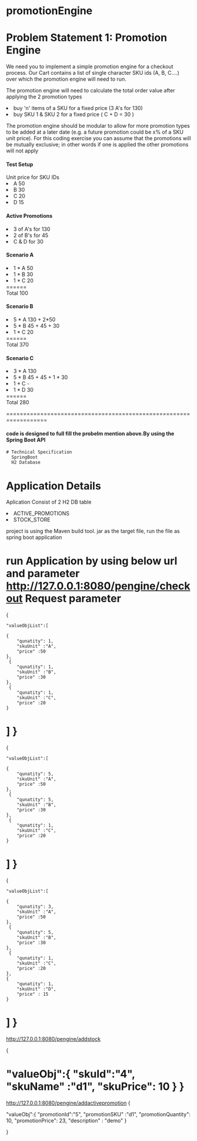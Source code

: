 # promotionEngine

<h1>Problem Statement 1: Promotion Engine</h1>
We need you to implement a simple promotion engine for a checkout process. Our Cart contains a list of single character SKU ids (A, B, C....) over which the promotion engine will need to run.

The promotion engine will need to calculate the total order value after applying the 2 promotion types
	<li>buy 'n' items of a SKU for a fixed price (3 A's for 130)</li>
	<li>buy SKU 1 & SKU 2 for a fixed price ( C + D = 30 )</li>
	
	
The promotion engine should be modular to allow for more promotion types to be added at a later date (e.g. a future promotion could be x% of a SKU unit price). For this coding exercise you can assume that the promotions will be mutually exclusive; in other words if one is applied the other promotions will not apply</p>
<h4>Test Setup</h4>
Unit price for SKU IDs
<li>A      50</li>
<li>B      30</li>
<li>C      20</li>
<li>D      15</li>

<h4>Active Promotions</h4>
<li>3 of A's for 130</li>
<li>2 of B's for 45</li>
<li>C & D for 30</li>

<h4>Scenario A</h4>
<li>1 * A     50</li>
<li>1 * B     30</li>
<li>1 * C     20</li>
 ======</br>
Total     100

<h4>Scenario B</h4>
<li>5 * A     130 + 2*50</li>
<li>5 * B     45 + 45 + 30</li>
<li>1 * C     20</li>
======</br>
Total     370

<h4>Scenario C</h4>
<li>3 * A     130</li>
<li>5 * B     45 + 45 + 1 * 30</li>
<li>1 * C     -</li>
<li>1 * D     30</li>
======</br>
Total     280


================================================================== 

<h4>code is designed to full fill the probelm mention above.By using the Spring Boot API</h4>

	# Technical Specification
 	  SpringBoot 
 	  H2 Database 
# Application Details

  Aplication Consist of 2 H2 DB table 
  
  <li>ACTIVE_PROMOTIONS </li>
  <li>STOCK_STORE </li>
  
  project is using the Maven build tool. jar as the target file, run the file as spring boot application 
  
  run Application by using below url and parameter
  http://127.0.0.1:8080/pengine/checkout
  Request parameter
  =========================================================================================================
  {
    
    "valueObjList":[

    {
        "qunatity": 1,
        "skuUnit" :"A",
        "price" :50
    },
     {
        "qunatity": 1,
        "skuUnit" :"B",
        "price" :30
    },
     {
        "qunatity": 1,
        "skuUnit" :"C",
        "price" :20
    }
]
}
==================================================================================================
{
    
    "valueObjList":[

    {
        "qunatity": 5,
        "skuUnit" :"A",
        "price" :50
    },
     {
        "qunatity": 5,
        "skuUnit" :"B",
        "price" :30
    },
     {
        "qunatity": 1,
        "skuUnit" :"C",
        "price" :20
    }
]
}
================================================================================
{
    
    "valueObjList":[

    {
        "qunatity": 3,
        "skuUnit" :"A",
        "price" :50
    },
     {
        "qunatity": 5,
        "skuUnit" :"B",
        "price" :30
    },
     {
        "qunatity": 1,
        "skuUnit" :"C",
        "price" :20
    },
    {
        "qunatity": 1,
        "skuUnit" :"D",
        "price" : 15
    }
]
}
=====================================================================================================

http://127.0.0.1:8080/pengine/addstock


{

"valueObj":{
    "skuId":"4",
     "skuName" :"d1",
     "skuPrice": 10
}
}
 ================================================================================
 http://127.0.0.1:8080/pengine/addactivepromotion
 {

"valueObj":{
    "promotionId":"5",
     "promotionSKU" :"d1",
     "promotionQuantity": 10,
     "promotionPrice": 23,
     "description" : "demo"
}

}
